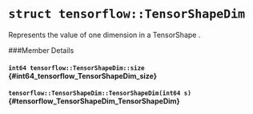 # `struct tensorflow::TensorShapeDim`

Represents the value of one dimension in a TensorShape .



###Member Details

#### `int64 tensorflow::TensorShapeDim::size` {#int64_tensorflow_TensorShapeDim_size}





#### `tensorflow::TensorShapeDim::TensorShapeDim(int64 s)` {#tensorflow_TensorShapeDim_TensorShapeDim}




